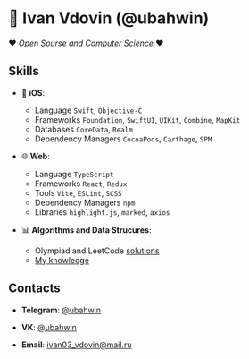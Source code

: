# 🚀 Ivan Ⅴdovin (@ubahwin)

❤ *Open Sourse and Computer Science* ❤

## Skills

- 📱 **iOS**:
  - Language `Swift`, `Objective-C`
  - Frameworks `Foundation`, `SwiftUI`, `UIKit`, `Combine`, `MapKit`
  - Databases `CoreData`, `Realm`
  - Dependency Managers `CocoaPods`, `Carthage`, `SPM`
  
- 🌐 **Web**:
  - Language `TypeScript`
  - Frameworks `React`, `Redux`
  - Tools `Vite`, `ESLint`, `SCSS`
  - Dependency Managers `npm`
  - Libraries `highlight.js`, `marked`, `axios`
 
- 📊 **Algorithms and Data Strucures**:
  - Olympiad and LeetCode [solutions](https://github.com/ubahwin/leetcode)
  - [My knowledge](https://github.com/ubahwin/learning-algoritms-swift)

## Contacts

- **Telegram**: [@ubahwin](https://t.me/ubahwin)

- **VK**: [@ubahwin](https://vk.com/ubahwin)

- **Email**: [ivan03_vdovin@mail.ru](mailto:ivan03_vdovin@mail.ru)
